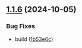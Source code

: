 ## [1.1.6](https://github.com/jimfilippou/repo2txt/compare/v1.1.5...v1.1.6) (2024-10-05)


### Bug Fixes

* build ([1b53e6c](https://github.com/jimfilippou/repo2txt/commit/1b53e6c1452df88a0c94c56d0a4984905c2ee542))

